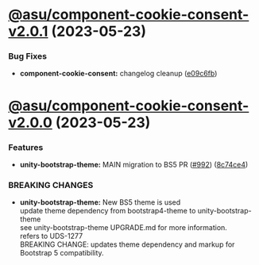 # [@asu/component-cookie-consent-v2.0.1](https://github.com/asu/asu-unity-stack/compare/@asu/component-cookie-consent-v2.0.0...@asu/component-cookie-consent-v2.0.1) (2023-05-23)


### Bug Fixes

* **component-cookie-consent:** changelog cleanup ([e09c6fb](https://github.com/asu/asu-unity-stack/commit/e09c6fb852458686c833f74da87bacb72a7a74c5))

# [@asu/component-cookie-consent-v2.0.0](https://github.com/asu/asu-unity-stack/compare/@asu/component-cookie-consent-v1.0.2...@asu/component-cookie-consent-v2.0.0) (2023-05-23)


### Features

* **unity-bootstrap-theme:** MAIN migration to BS5 PR ([#992](https://github.com/asu/asu-unity-stack/issues/992)) ([8c74ce4](https://github.com/asu/asu-unity-stack/commit/8c74ce4dc65278839b207b9ae895ea76e8e2195d))


### BREAKING CHANGES

* **unity-bootstrap-theme:** New BS5 theme is used<br>
update theme dependency from bootstrap4-theme to unity-bootstrap-theme<br>
see unity-bootstrap-theme UPGRADE.md for more information.<br>
refers to UDS-1277<br>
BREAKING CHANGE: updates theme dependency and markup for Bootstrap 5 compatibility.
